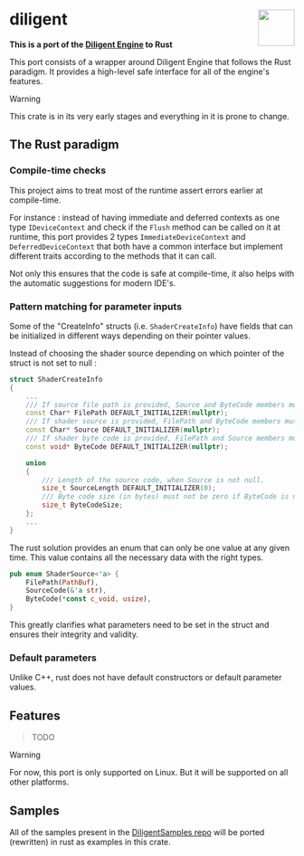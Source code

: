 # diligent <img src="https://rustfoundation.org/wp-content/uploads/2025/01/Untitled-design-1-150x150.png" height="64" align="right" valign="middle">

**This is a port of the [Diligent Engine](https://github.com/DiligentGraphics/DiligentEngine) to Rust**

This port consists of a wrapper around Diligent Engine that follows the Rust paradigm. It provides a high-level safe interface for all of the engine's features.


> [!WARNING]  
> This crate is in its very early stages and everything in it is prone to change.

## The Rust paradigm

### Compile-time checks
This project aims to treat most of the runtime assert errors earlier at compile-time.

For instance : instead of having immediate and deferred contexts as one type `IDeviceContext` and check if the `Flush` method can be called on it at runtime, this port provides 2 types `ImmediateDeviceContext` and `DeferredDeviceContext` that both have a common interface but implement different traits according to the methods that it can call.

Not only this ensures that the code is safe at compile-time, it also helps with the automatic suggestions for modern IDE's.

### Pattern matching for parameter inputs

Some of the "CreateInfo" structs (i.e. `ShaderCreateInfo`) have fields that can be initialized in different ways depending on their pointer values.

Instead of choosing the shader source depending on which pointer of the struct is not set to null :
```cpp
struct ShaderCreateInfo
{
    ...
    /// If source file path is provided, Source and ByteCode members must be null
    const Char* FilePath DEFAULT_INITIALIZER(nullptr);
    /// If shader source is provided, FilePath and ByteCode members must be null
    const Char* Source DEFAULT_INITIALIZER(nullptr);
    /// If shader byte code is provided, FilePath and Source members must be null
    const void* ByteCode DEFAULT_INITIALIZER(nullptr);

    union
    {
        /// Length of the source code, when Source is not null.
        size_t SourceLength DEFAULT_INITIALIZER(0);
        /// Byte code size (in bytes) must not be zero if ByteCode is not null.
        size_t ByteCodeSize;
    };
    ...
}
```

The rust solution provides an enum that can only be one value at any given time. This value contains all the necessary data with the right types.

```rust
pub enum ShaderSource<'a> {
    FilePath(PathBuf),
    SourceCode(&'a str),
    ByteCode(*const c_void, usize),
}
```

This greatly clarifies what parameters need to be set in the struct and ensures their integrity and validity.

### Default parameters

Unlike C++, rust does not have default constructors or default parameter values.

## Features

> TODO

> [!WARNING]  
> For now, this port is only supported on Linux. But it will be supported on all other platforms.

## Samples
All of the samples present in the [DiligentSamples repo](https://github.com/DiligentGraphics/DiligentSamples) will be ported (rewritten) in rust as examples in this crate.